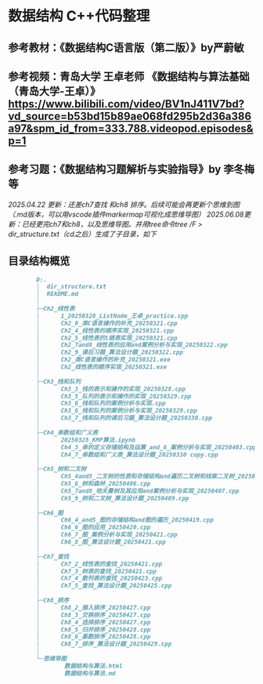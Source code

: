 # 数据结构 C++代码整理
## 参考教材：《数据结构C语言版（第二版）》by严蔚敏 
## 参考视频：青岛大学 王卓老师 《数据结构与算法基础（青岛大学-王卓）》https://www.bilibili.com/video/BV1nJ411V7bd?vd_source=b53bd15b89ae068fd295b2d36a386a97&spm_id_from=333.788.videopod.episodes&p=1
## 参考习题：《数据结构习题解析与实验指导》by 李冬梅等
*2025.04.22 更新：还差ch7查找 和ch8 排序。后续可能会再更新个思维到图（.md版本，可以用vscode插件markermap可视化成思维导图）*
*2025.06.08更新：已经更完ch7和ch8，以及思维导图。并用tree命令tree /F > dir_structure.txt（cd之后）生成了子目录，如下*
## 目录结构概览
```markdown
        D:.
        │  dir_structure.txt
        │  README.md
        │  
        ├─Ch2_线性表
        │      1_20250320_ListNode_王卓_practice.cpp
        │      Ch2_0_类C语言操作的补充_20250321.cpp
        │      Ch2_4_线性表的顺序实现_20250321.cpp
        │      Ch2_5_线性表的l链表实现_20250321.cpp
        │      Ch2_7and8_线性表的应用and案例分析与实现_20250322.cpp
        │      Ch2_9_课后习题_算法设计题_20250322.cpp
        │      Ch2_类C语言操作的补充_20250321.exe
        │      Ch2_线性表的顺序实现_20250321.exe
        │      
        ├─Ch3_栈和队列
        │      Ch3_3_栈的表示和操作的实现_20250328.cpp
        │      Ch3_5_队列的表示和操作的实现_20250329.cpp
        │      Ch3_6_栈和队列的案例分析与实现.cpp
        │      Ch3_6_栈和队列的案例分析与实现_20250329.cpp
        │      Ch3_7_栈和队列的课后习题_算法设计题_20250330.cpp
        │      
        ├─Ch4_串数组和广义表
        │      20250328_KMP算法.ipynb
        │      Ch4_3_串的定义存储结构及运算_and_6_案例分析与实现_20250403.cpp
        │      Ch4_7_串数组和广义表_算法设计题_20250330 copy.cpp
        │      
        ├─Ch5_树和二叉树
        │      Ch5_4and5_二叉树的性质和存储结构and遍历二叉树和线索二叉树_20250406.cpp
        │      Ch5_6_树和森林_20250406.cpp
        │      Ch5_7and8_哈夫曼树及其应用and案例分析与实现_20250407.cpp
        │      Ch5_9_树和二叉树_算法设计题_20250409.cpp
        │      
        ├─Ch6_图
        │      Ch6_4_and5_图的存储结构and图的遍历_20250419.cpp
        │      Ch6_6_图的应用_20250420.cpp
        │      Ch6_7_图_案例分析与实现_20250421.cpp
        │      Ch6_8_图_算法设计题_20250421.cpp
        │      
        ├─Ch7_查找
        │      Ch7_2_线性表的查找_20250421.cpp
        │      Ch7_3_树表的查找_20250421.cpp
        │      Ch7_4_散列表的查找_20250423.cpp
        │      Ch7_5_查找_算法设计题_20250425.cpp
        │      
        ├─Ch8_排序
        │      Ch8_2_插入排序_20250427.cpp
        │      Ch8_3_交换排序_20250427.cpp
        │      Ch8_4_选择排序_20250427.cpp
        │      Ch8_5_归并排序_20250428.cpp
        │      Ch8_6_基数排序_20250428.cpp
        │      Ch8_7_排序_算法设计题_20250429.cpp
        │      
        └─思维导图
                数据结构与算法.html
                数据结构与算法.md
```